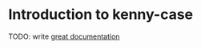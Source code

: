 # Introduction to kenny-case

TODO: write [great documentation](http://jacobian.org/writing/what-to-write/)
